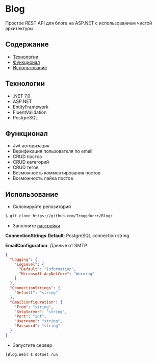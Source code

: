 # Blog
Простое REST API для блога на ASP.NET с использованием чистой архитектуры.

## Содержание
- [Технологии](#технологии)
- [Функционал](#функционал)
- [Использование](#использование)

## Технологии
- .NET 7.0
- ASP.NET
- EntityFramework
- FluentValidation
- PostgreSQL

## Функционал
- Jwt авторизация
- Верификация пользователя по email
- CRUD постов
- CRUD категорий
- CRUD тегов
- Возможность комментирования постов
- Возможность лайка постов

## Использование
- Склонируйте репозиторий
```sh
$ git clone https://github.com/Troggdorrr/Blog/
```
- Заполните [настройки](Blog.Web/appsettings.json)

**ConnectionStrings.Default**: PostgreSQL connection string

**EmailConfiguration**: Данные от SMTP
```json
{
  "Logging": {
    "LogLevel": {
      "Default": "Information",
      "Microsoft.AspNetCore": "Warning"
    }
  },
  "ConnectionStrings": {
    "Default": "string"
  },
  "EmailConfiguration": {
    "From": "string",
    "SmtpServer": "string",
    "Port": "int",
    "Username": "string",
    "Password": "string"
  }
}
```
- Запустите сервер
```sh
[Blog.Web] $ dotnet run
